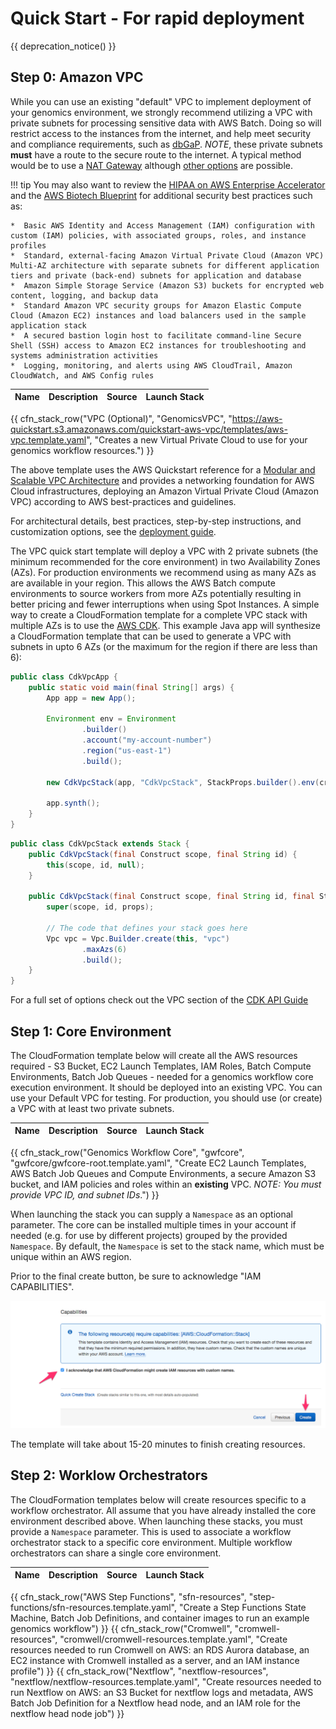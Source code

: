 # Quick Start - For rapid deployment

{{ deprecation_notice() }}

## Step 0: Amazon VPC

While you can use an existing "default" VPC to implement deployment of your genomics environment, we strongly recommend utilizing a VPC with private subnets for processing sensitive data with AWS Batch. Doing so will restrict access to the instances from the internet, and help meet security and compliance requirements, such as [dbGaP](http://j.mp/aws-dbgap). 
_NOTE_, these private subnets **must** have a route to the secure route to the internet. A typical method would be to use a [NAT Gateway](https://docs.aws.amazon.com/vpc/latest/userguide/vpc-nat-gateway.html) although [other options](https://docs.aws.amazon.com/vpc/latest/userguide/route-table-options.html) are possible.


!!! tip
    You may also want to review the [HIPAA on AWS Enterprise Accelerator](https://aws.amazon.com/quickstart/architecture/accelerator-hipaa/) and the [AWS Biotech Blueprint](https://aws.amazon.com/quickstart/biotech-blueprint/core/) for additional security best practices such as:

    *  Basic AWS Identity and Access Management (IAM) configuration with custom (IAM) policies, with associated groups, roles, and instance profiles
    *  Standard, external-facing Amazon Virtual Private Cloud (Amazon VPC) Multi-AZ architecture with separate subnets for different application tiers and private (back-end) subnets for application and database
    *  Amazon Simple Storage Service (Amazon S3) buckets for encrypted web content, logging, and backup data
    *  Standard Amazon VPC security groups for Amazon Elastic Compute Cloud (Amazon EC2) instances and load balancers used in the sample application stack
    *  A secured bastion login host to facilitate command-line Secure Shell (SSH) access to Amazon EC2 instances for troubleshooting and systems administration activities
    *  Logging, monitoring, and alerts using AWS CloudTrail, Amazon CloudWatch, and AWS Config rules

| Name | Description | Source | Launch Stack |
| -- | -- | :--: | :--: |
{{ cfn_stack_row("VPC (Optional)", "GenomicsVPC", "https://aws-quickstart.s3.amazonaws.com/quickstart-aws-vpc/templates/aws-vpc.template.yaml", "Creates a new Virtual Private Cloud to use for your genomics workflow resources.") }}

The above template uses the AWS Quickstart reference for a [Modular and Scalable VPC Architecture](https://aws.amazon.com/quickstart/architecture/vpc/) and provides a networking foundation for AWS Cloud infrastructures, deploying an Amazon Virtual Private Cloud (Amazon VPC) according to AWS best-practices and guidelines.

For architectural details, best practices, step-by-step instructions, and customization options, see the [deployment guide](https://fwd.aws/9VdxN).

The VPC quick start template will deploy a VPC with 2 private subnets (the minimum recommended for the core environment) in two Availability Zones (AZs). 
For production environments we recommend using as many AZs as are available in your region. This allows the
AWS Batch compute environments to source workers from more AZs potentially resulting in better pricing and fewer interruptions when using Spot Instances.
A simple way to create a CloudFormation template for a complete VPC stack with multiple AZs is to use the [AWS CDK](https://aws.amazon.com/cdk/). This example Java app will synthesize a CloudFormation template 
that can be used to generate a VPC with subnets in upto 6 AZs (or the maximum for the region if there are less than 6):

```java
public class CdkVpcApp {
    public static void main(final String[] args) {
        App app = new App();

        Environment env = Environment
                .builder()
                .account("my-account-number")
                .region("us-east-1")
                .build();

        new CdkVpcStack(app, "CdkVpcStack", StackProps.builder().env(cromwell).build());

        app.synth();
    }
}
```
```java
public class CdkVpcStack extends Stack {
    public CdkVpcStack(final Construct scope, final String id) {
        this(scope, id, null);
    }

    public CdkVpcStack(final Construct scope, final String id, final StackProps props) {
        super(scope, id, props);

        // The code that defines your stack goes here
        Vpc vpc = Vpc.Builder.create(this, "vpc")
                .maxAzs(6)
                .build();
    }
}
```
For a full set of options check out the VPC section of the [CDK API Guide](https://docs.aws.amazon.com/cdk/api/latest/docs/@aws-cdk_aws-ec2.Vpc.html)

## Step 1: Core Environment

The CloudFormation template below will create all the AWS resources required - S3 Bucket, EC2 Launch Templates, IAM Roles, Batch Compute Environments, Batch Job Queues - needed for a genomics workflow core execution environment. It should be deployed into an existing VPC. You can use your Default VPC for testing. For production, you should use (or create) a VPC with at least two private subnets.

| Name | Description | Source | Launch Stack |
| -- | -- | :--: | :--: |
{{ cfn_stack_row("Genomics Workflow Core", "gwfcore", "gwfcore/gwfcore-root.template.yaml", "Create EC2 Launch Templates, AWS Batch Job Queues and Compute Environments, a secure Amazon S3 bucket, and IAM policies and roles within an **existing** VPC. _NOTE: You must provide VPC ID, and subnet IDs_.") }}

When launching the stack you can supply a `Namespace` as an optional parameter. The core can be installed multiple times in your account if needed (e.g. for use by different projects) grouped by the provided `Namespace`. By default, the `Namespace` is set to the stack name, which must be unique within an AWS region.

Prior to the final create button, be sure to acknowledge "IAM CAPABILITIES".

![CloudFormation web console wizard IAM capabilities](./images/root-vpc-4.png)

The template will take about 15-20 minutes to finish creating resources.

## Step 2: Worklow Orchestrators

The CloudFormation templates below will create resources specific to a workflow orchestrator. All assume that you have already installed the core environment described above. When launching these stacks, you must provide a `Namespace` parameter. This is used to associate a workflow orchestrator stack to a specific core environment. Multiple workflow orchestrators can share a single core environment.

| Name | Description | Source | Launch Stack |
| -- | -- | :--: | :--: |
{{ cfn_stack_row("AWS Step Functions", "sfn-resources", "step-functions/sfn-resources.template.yaml", "Create a Step Functions State Machine, Batch Job Definitions, and container images to run an example genomics workflow") }}
{{ cfn_stack_row("Cromwell", "cromwell-resources", "cromwell/cromwell-resources.template.yaml", "Create resources needed to run Cromwell on AWS: an RDS Aurora database, an EC2 instance with Cromwell installed as a server, and an IAM instance profile") }}
{{ cfn_stack_row("Nextflow", "nextflow-resources", "nextflow/nextflow-resources.template.yaml", "Create resources needed to run Nextflow on AWS: an S3 Bucket for nextflow logs and metadata, AWS Batch Job Definition for a Nextflow head node, and an IAM role for the nextflow head node job") }}
